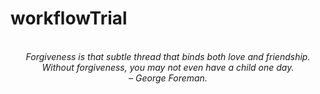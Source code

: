 # workflowTrial
<!-- QUOTE:START -->
<p align="center"><br><i>Forgiveness is that subtle thread that binds both love and friendship. Without forgiveness, you may not even have a child one day.</i><br><i>– George Foreman.</i><br></p>
<!-- QUOTE:END -->

